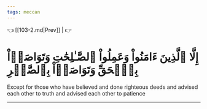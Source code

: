 ```yaml
---
tags: meccan
---
```


👈 [[103-2.md|Prev]] |  👉

# إِلَّا ٱلَّذِينَ ءَامَنُواْ وَعَمِلُواْ ٱلصَّـٰلِحَٰتِ وَتَوَاصَوۡاْ بِٱلۡحَقِّ وَتَوَاصَوۡاْ بِٱلصَّبۡرِ

Except for those who have believed and done righteous deeds and advised each other to truth and advised each other to patience

---

